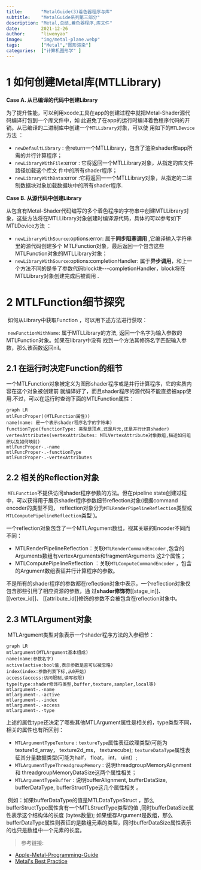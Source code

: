 ```yaml
---
title:       "MetalGuide(3)着色器程序与库"
subtitle:    "MetalGuide系列第三部分"
description: "Metal,总结,着色器程序,库文件"
date:        2021-12-26
author:      "liwenyao"
image:       "img/metal-plane.webp"
tags:        ["Metal","图形渲染"]
categories:  ["计算机图形学" ]
---
```



# 1 如何创建Metal库(MTLLibrary)

**Case A. 从已编译的代码中创建Library**  

   为了提升性能，可以利用xcode工具在app的创建过程中就把Metal-Shader源代码编译打包到一个库文件中，如
此避免了在app的运行时编译着色程序代码的开销。从已编译的二进制库中创建一个`MTLLibrary`对象，可以使
用如下的`MTLDevice`方法 ：

- `newDefaultLibrary`  : 会return一个MTLLibrary，包含了渲染shader和app所需的并行计算程序；
- `newLibraryWithFile`:error :  它将返回一个MTLLibrary对象，从指定的库文件路径加载这个库文
  件中的所有shader程序；  
- `newLibraryWithData`:error  :它将返回一一个MTLLibrary对象，从指定的二进制数据块对象加载数据块中的所有shader程序.  



**Case B. 从源代码中创建Library**  

   从包含有Metal-Shader代码编写的多个着色程序的字符串中创建MTLLibrary对象，这些方法将在MTLLibrary对象创建时编译源代码，具体的可以参考如下
MTLDevice方法 ：

- `newLibraryWithSource`:options:error:  属于**同步阻塞调用** ,它编译输入字符串里的源代码创建多个
  MTLFunction对象，最后返回一个包含这些MTLFunction对象的MTLLibrary对象；
- `newLibraryWithSource`:options:completionHandler: 属于**异步调用**，和上一个方法不同的是多了参数代码block块---completionHandler，block将在MTLLibrary对象创建完成后被调用 .

# 2 MTLFunction细节探究  

​     如何从Library中获取Function ，可以用下述方法进行获取：

​     `newFunctionWithName`: 属于MTLLibrary的方法, 返回一个名字为输入参数的MTLFunction对象。如果在library中没有
找到一个方法其修饰名字匹配输入参数，那么该函数返回nil。  

## 2.1 在运行时决定Function的细节 
​     一个MTLFunction对象被定义为图形shader程序或是并行计算程序，它的实质内容在这个对象被创建前
就编译好了，而且shader程序的源代码不能直接被app使用.不过，可以在运行时查询下面的MTLFunction属性：  


```mermaid
graph LR
mtlFuncProper((MTLFunction属性))
name(name: 是一个表示shader程序名字的字符串)
functionType(functionType: 类型是顶点,还是片元,还是并行计算shader)
vertexAttributes(vertexAttributes: MTLVertexAttribute对象数组,描述如何组织以及如何映射)
mtlFuncProper-.-name
mtlFuncProper-.-functionType
mtlFuncProper-.-vertexAttributes
```

## 2.2 相关的Reflection对象

​     `MTLFunction`不提供访问shader程序参数的方法。但在pipeline state创建过程中，可以获得用于展示shader程序参数细节reflection对象(根据command encoder的类型不同， reflection对象分为`MTLRenderPipelineReflection`类型或
`MTLComputePipelineReflection`类型 )。

​      一个reflection对象包含了一个MTLArgument数组，视其关联的Encoder不同而不同：

- MTLRenderPipelineReflection：关联`MTLRenderCommandEncoder` ,包含的Arguments数组有vertexArguments和fragmentArguments 这2个属性；
- MTLComputePipelineReflection ：关联`MTLComputeCommandEncoder` ，包含的Argument数组表征并行计算程序的参数。



​	不是所有的shader程序的参数都在reflection对象中表示，一个reflection对象仅包含那些引用了相应资源的参数，通
过**shader修饰符**[[stage_in]]、 [[vertex_id]]、 [[attribute_id]]修饰的参数不会被包含在reflection对象中。

## 2.3 MTLArgument对象

​	MTLArgument类型对象表示一个shader程序方法的入参细节：  

```mermaid
graph LR
mtlargument(MTLArgument基本组成)
name(name:参数名字)
active(active:bool值,表示参数是否可以被忽略)
index(index:参数列表下标,从0开始)
access(access:访问限制,读写权限)
type(type:shader修饰符类型,buffer,texture,sampler,local等)
mtlargument-.-name
mtlargument-.-active
mtlargument-.-index
mtlargument-.-access
mtlargument-.-type
```

​    上述的属性type还决定了哪些其他MTLArgument属性是相关的，type类型不同，相关的属性也有所区别：

- `MTLArgumentTypeTexture`   : `textureType`属性表征纹理类型(可能为texture1d_array，
  texture2d_ms， texturecube); `textureDataType`属性表征其分量数据类型(可能为half， float，
  int， uint）; 
- `MTLArgumentTypeThreadgroupMemory`  : 说明threadgroupMemoryAlignment和
  threadgroupMemoryDataSize这两个属性相关；
- `MTLArgumentTypeBuffer`  : 说明bufferAlignment, bufferDataSize, bufferDataType,
  bufferStructType这几个属性相关 。



​	例如：如果bufferDataType的值是MTLDataTypeStruct ，那么bufferStructType属性含有一个MTLStructType类型的值 ,同时bufferDataSize属性表示这个结构体的长度 (bytes数量); 如果缓存Argument是数组，那么bufferDataType属性则表征的是数组元素的类型，同时bufferDataSize属性表示的也只是数组中一个元素的长度。

> 参考链接:
- [Apple-Metal-Programming-Guide](https://developer.apple.com/library/archive/documentation/Miscellaneous/Conceptual/MetalProgrammingGuide/Introduction/Introduction.html)
- [Metal's Best Practice](https://developer.apple.com/library/archive/documentation/3DDrawing/Conceptual/MTLBestPracticesGuide/index.html)

